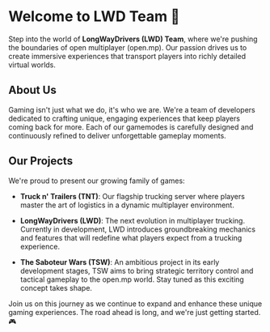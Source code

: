 # Welcome to LWD Team 🚛

Step into the world of **LongWayDrivers (LWD) Team**, where we're pushing the boundaries of open multiplayer (open.mp). Our passion drives us to create immersive experiences that transport players into richly detailed virtual worlds.

## About Us
Gaming isn't just what we do, it's who we are. We're a team of developers dedicated to crafting unique, engaging experiences that keep players coming back for more. Each of our gamemodes is carefully designed and continuously refined to deliver unforgettable gameplay moments.

## Our Projects
We're proud to present our growing family of games:

- **Truck n' Trailers (TNT)**: Our flagship trucking server where players master the art of logistics in a dynamic multiplayer environment.

- **LongWayDrivers (LWD)**: The next evolution in multiplayer trucking. Currently in development, LWD introduces groundbreaking mechanics and features that will redefine what players expect from a trucking experience.

- **The Saboteur Wars (TSW)**: An ambitious project in its early development stages, TSW aims to bring strategic territory control and tactical gameplay to the open.mp world. Stay tuned as this exciting concept takes shape.

Join us on this journey as we continue to expand and enhance these unique gaming experiences. The road ahead is long, and we're just getting started. 🎮

